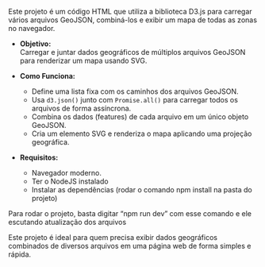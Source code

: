 Este projeto é um código HTML que utiliza a biblioteca D3.js para carregar vários arquivos GeoJSON, combiná-los e exibir um mapa de todas as zonas no navegador.

* **Objetivo:**  
   Carregar e juntar dados geográficos de múltiplos arquivos GeoJSON para renderizar um mapa usando SVG.

* **Como Funciona:**

  * Define uma lista fixa com os caminhos dos arquivos GeoJSON.  
  * Usa `d3.json()` junto com `Promise.all()` para carregar todos os arquivos de forma assíncrona.  
  * Combina os dados (features) de cada arquivo em um único objeto GeoJSON.  
  * Cria um elemento SVG e renderiza o mapa aplicando uma projeção geográfica.  
* **Requisitos:**

  * Navegador moderno.  
  * Ter o NodeJS instalado  
  * Instalar as dependências (rodar o comando npm install na pasta do projeto)

Para rodar o projeto, basta digitar “npm run dev” com esse comando e ele escutando atualização dos arquivos

Este projeto é ideal para quem precisa exibir dados geográficos combinados de diversos arquivos em uma página web de forma simples e rápida.

